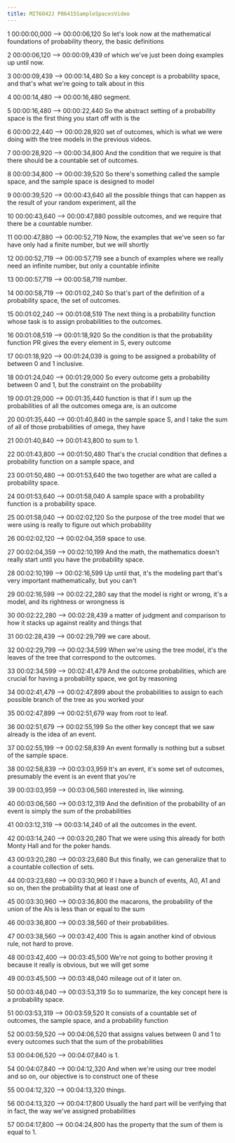 ```yaml
---
title: MIT6042J P86415SampleSpacesVideo
---
```


1
00:00:00,000 --> 00:00:06,120
So let's look now at the mathematical foundations of probability theory, the basic definitions

2
00:00:06,120 --> 00:00:09,439
of which we've just been doing examples up until now.

3
00:00:09,439 --> 00:00:14,480
So a key concept is a probability space, and that's what we're going to talk about in this

4
00:00:14,480 --> 00:00:16,480
segment.

5
00:00:16,480 --> 00:00:22,440
So the abstract setting of a probability space is the first thing you start off with is the

6
00:00:22,440 --> 00:00:28,920
set of outcomes, which is what we were doing with the tree models in the previous videos.

7
00:00:28,920 --> 00:00:34,800
And the condition that we require is that there should be a countable set of outcomes.

8
00:00:34,800 --> 00:00:39,520
So there's something called the sample space, and the sample space is designed to model

9
00:00:39,520 --> 00:00:43,640
all the possible things that can happen as the result of your random experiment, all the

10
00:00:43,640 --> 00:00:47,880
possible outcomes, and we require that there be a countable number.

11
00:00:47,880 --> 00:00:52,719
Now, the examples that we've seen so far have only had a finite number, but we will shortly

12
00:00:52,719 --> 00:00:57,719
see a bunch of examples where we really need an infinite number, but only a countable infinite

13
00:00:57,719 --> 00:00:58,719
number.

14
00:00:58,719 --> 00:01:02,240
So that's part of the definition of a probability space, the set of outcomes.

15
00:01:02,240 --> 00:01:08,519
The next thing is a probability function whose task is to assign probabilities to the outcomes.

16
00:01:08,519 --> 00:01:18,920
So the condition is that the probability function PR gives the every element in S, every outcome

17
00:01:18,920 --> 00:01:24,039
is going to be assigned a probability of between 0 and 1 inclusive.

18
00:01:24,040 --> 00:01:29,000
So every outcome gets a probability between 0 and 1, but the constraint on the probability

19
00:01:29,000 --> 00:01:35,440
function is that if I sum up the probabilities of all the outcomes omega are, is an outcome

20
00:01:35,440 --> 00:01:40,840
in the sample space S, and I take the sum of all of those probabilities of omega, they have

21
00:01:40,840 --> 00:01:43,800
to sum to 1.

22
00:01:43,800 --> 00:01:50,480
That's the crucial condition that defines a probability function on a sample space, and

23
00:01:50,480 --> 00:01:53,640
the two together are what are called a probability space.

24
00:01:53,640 --> 00:01:58,040
A sample space with a probability function is a probability space.

25
00:01:58,040 --> 00:02:02,120
So the purpose of the tree model that we were using is really to figure out which probability

26
00:02:02,120 --> 00:02:04,359
space to use.

27
00:02:04,359 --> 00:02:10,199
And the math, the mathematics doesn't really start until you have the probability space.

28
00:02:10,199 --> 00:02:16,599
Up until that, it's the modeling part that's very important mathematically, but you can't

29
00:02:16,599 --> 00:02:22,280
say that the model is right or wrong, it's a model, and its rightness or wrongness is

30
00:02:22,280 --> 00:02:28,439
a matter of judgment and comparison to how it stacks up against reality and things that

31
00:02:28,439 --> 00:02:29,799
we care about.

32
00:02:29,799 --> 00:02:34,599
When we're using the tree model, it's the leaves of the tree that correspond to the outcomes.

33
00:02:34,599 --> 00:02:41,479
And the outcome probabilities, which are crucial for having a probability space, we got by reasoning

34
00:02:41,479 --> 00:02:47,899
about the probabilities to assign to each possible branch of the tree as you worked your

35
00:02:47,899 --> 00:02:51,679
way from root to leaf.

36
00:02:51,679 --> 00:02:55,199
So the other key concept that we saw already is the idea of an event.

37
00:02:55,199 --> 00:02:58,839
An event formally is nothing but a subset of the sample space.

38
00:02:58,839 --> 00:03:03,959
It's an event, it's some set of outcomes, presumably the event is an event that you're

39
00:03:03,959 --> 00:03:06,560
interested in, like winning.

40
00:03:06,560 --> 00:03:12,319
And the definition of the probability of an event is simply the sum of the probabilities

41
00:03:12,319 --> 00:03:14,240
of all the outcomes in the event.

42
00:03:14,240 --> 00:03:20,280
That we were using this already for both Monty Hall and for the poker hands.

43
00:03:20,280 --> 00:03:23,680
But this finally, we can generalize that to a countable collection of sets.

44
00:03:23,680 --> 00:03:30,960
If I have a bunch of events, A0, A1 and so on, then the probability that at least one of

45
00:03:30,960 --> 00:03:36,800
the macarons, the probability of the union of the AIs is less than or equal to the sum

46
00:03:36,800 --> 00:03:38,560
of their probabilities.

47
00:03:38,560 --> 00:03:42,400
This is again another kind of obvious rule, not hard to prove.

48
00:03:42,400 --> 00:03:45,500
We're not going to bother proving it because it really is obvious, but we will get some

49
00:03:45,500 --> 00:03:48,040
mileage out of it later on.

50
00:03:48,040 --> 00:03:53,319
So to summarize, the key concept here is a probability space.

51
00:03:53,319 --> 00:03:59,520
It consists of a countable set of outcomes, the sample space, and a probability function

52
00:03:59,520 --> 00:04:06,520
that assigns values between 0 and 1 to every outcomes such that the sum of the probabilities

53
00:04:06,520 --> 00:04:07,840
is 1.

54
00:04:07,840 --> 00:04:12,320
And when we're using our tree model and so on, our objective is to construct one of these

55
00:04:12,320 --> 00:04:13,320
things.

56
00:04:13,320 --> 00:04:17,800
Usually the hard part will be verifying that in fact, the way we've assigned probabilities

57
00:04:17,800 --> 00:04:24,800
has the property that the sum of them is equal to 1.

